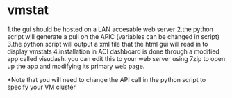# vmstat

1.the gui should be hosted on a LAN accesable web server
2.the python script will generate a pull on the APIC (variables can be changed in script)
3.the python script will output a xml file that the html gui will read in to display vmstats
4.installation in ACI dashboard is done through a modified app called visudash. you can edit this to your web server using 7zip to open up the app and modifying its primary web page.


*Note that you will need to change the API call in the python script to specify your VM cluster
